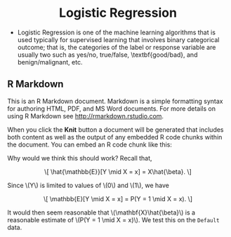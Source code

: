 <h1 align = "center"> Logistic Regression </h1>
<ul>
  <li>
    Logistic Regression is  one of the machine learning algorithms that is used typically for supervised learning that involves binary categorical outcome; that is, the categories of the label or response variable are usually two such as yes/no, true/false, \textbf{good/bad}, and benign/malignant, etc.
  </li>
</ul>
<h2>R Markdown</h2>
<p>This is an R Markdown document. Markdown is a simple formatting
syntax for authoring HTML, PDF, and MS Word documents. For more details
on using R Markdown see <a href="http://rmarkdown.rstudio.com" class="uri">http://rmarkdown.rstudio.com</a>.</p>
<p>When you click the <strong>Knit</strong> button a document will be
generated that includes both content as well as the output of any
embedded R code chunks within the document. You can embed an R code
chunk like this:</p>
<p>Why would we think this should work? Recall that,</p>
<p><span class="math display">\[
\hat{\mathbb{E}}[Y \mid X = x] = X\hat{\beta}.
\]</span></p>
<p>Since <span class="math inline">\(Y\)</span> is limited to values of
<span class="math inline">\(0\)</span> and <span class="math inline">\(1\)</span>, we have</p>
<p><span class="math display">\[
\mathbb{E}[Y \mid X = x] = P(Y = 1 \mid X = x).
\]</span></p>
<p>It would then seem reasonable that <span class="math inline">\(\mathbf{X}\hat{\beta}\)</span> is a reasonable
estimate of <span class="math inline">\(P(Y = 1 \mid X = x)\)</span>. We
test this on the <code>Default</code> data.</p>
